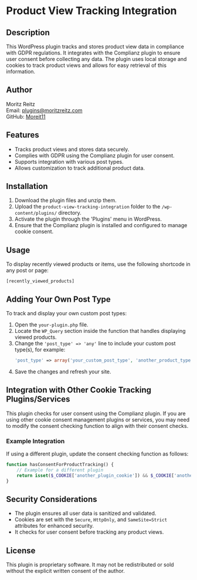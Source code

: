 # Product View Tracking Integration

## Description
This WordPress plugin tracks and stores product view data in compliance with GDPR regulations. It integrates with the Complianz plugin to ensure user consent before collecting any data. The plugin uses local storage and cookies to track product views and allows for easy retrieval of this information.

## Author
Moritz Reitz  
Email: [plugins@moritzreitz.com](mailto:plugins@moritzreitz.com)  
GitHub: [Moreit11](https://github.com/Moreit11)

## Features
- Tracks product views and stores data securely.
- Complies with GDPR using the Complianz plugin for user consent.
- Supports integration with various post types.
- Allows customization to track additional product data.

## Installation
1. Download the plugin files and unzip them.
2. Upload the `product-view-tracking-integration` folder to the `/wp-content/plugins/` directory.
3. Activate the plugin through the 'Plugins' menu in WordPress.
4. Ensure that the Complianz plugin is installed and configured to manage cookie consent.

## Usage
To display recently viewed products or items, use the following shortcode in any post or page:
```
[recently_viewed_products]
```

## Adding Your Own Post Type
To track and display your own custom post types:
1. Open the `your-plugin.php` file.
2. Locate the `WP_Query` section inside the function that handles displaying viewed products.
3. Change the `'post_type' => 'any'` line to include your custom post type(s), for example:
   ```php
   'post_type' => array('your_custom_post_type', 'another_product_type')
   ```
4. Save the changes and refresh your site.

## Integration with Other Cookie Tracking Plugins/Services
This plugin checks for user consent using the Complianz plugin. If you are using other cookie consent management plugins or services, you may need to modify the consent checking function to align with their consent checks.

### Example Integration
If using a different plugin, update the consent checking function as follows:
```php
function hasConsentForProductTracking() {
    // Example for a different plugin
    return isset($_COOKIE['another_plugin_cookie']) && $_COOKIE['another_plugin_cookie'] === 'allow';
}
```

## Security Considerations
- The plugin ensures all user data is sanitized and validated.
- Cookies are set with the `Secure`, `HttpOnly`, and `SameSite=Strict` attributes for enhanced security.
- It checks for user consent before tracking any product views.

## License
This plugin is proprietary software. It may not be redistributed or sold without the explicit written consent of the author.